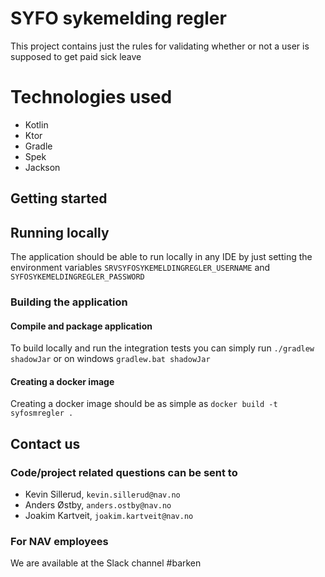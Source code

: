 # SYFO sykemelding regler
This project contains just the rules for validating whether or not a user is supposed to get paid sick leave

# Technologies used
* Kotlin
* Ktor
* Gradle
* Spek
* Jackson


## Getting started
## Running locally
The application should be able to run locally in any IDE by just setting the environment variables
`SRVSYFOSYKEMELDINGREGLER_USERNAME` and `SYFOSYKEMELDINGREGLER_PASSWORD`

### Building the application
#### Compile and package application
To build locally and run the integration tests you can simply run `./gradlew shadowJar` or  on windows 
`gradlew.bat shadowJar`

#### Creating a docker image
Creating a docker image should be as simple as `docker build -t syfosmregler .`


## Contact us
### Code/project related questions can be sent to
* Kevin Sillerud, `kevin.sillerud@nav.no`
* Anders Østby, `anders.ostby@nav.no`
* Joakim Kartveit, `joakim.kartveit@nav.no`

### For NAV employees
We are available at the Slack channel #barken

